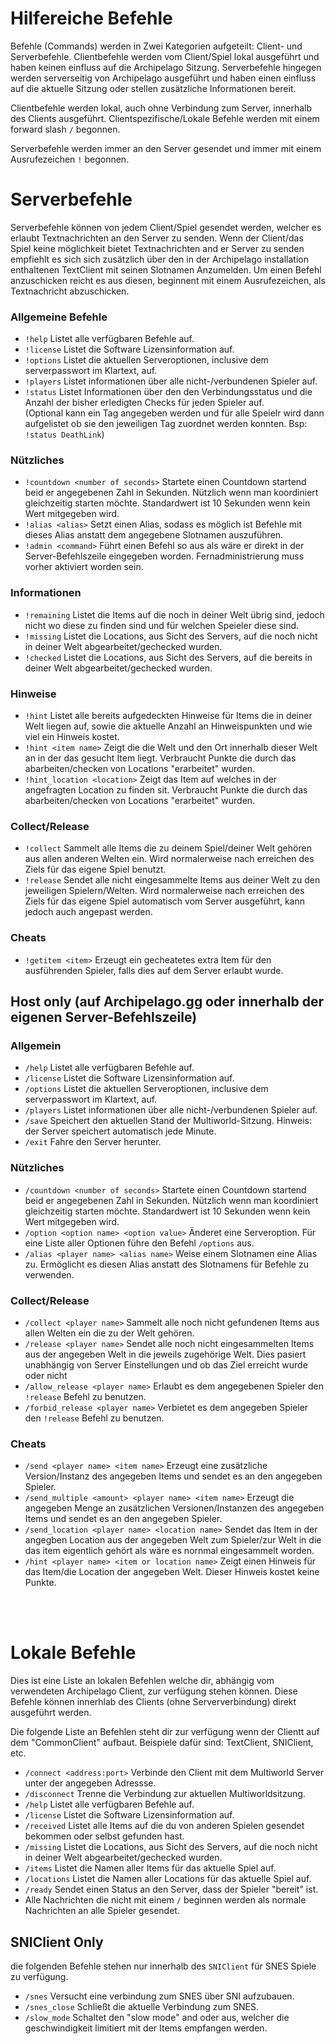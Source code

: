 # Hilfereiche Befehle

Befehle (Commands) werden in Zwei Kategorien aufgeteilt: Client- und Serverbefehle. Clientbefehle werden vom
Client/Spiel lokal ausgeführt und haben keinen einfluss auf die Archipelago Sitzung. Serverbefehle hingegen werden
serverseitig von Archipelago ausgeführt und haben einen einfluss auf die aktuelle Sitzung oder stellen zusätzliche
Informationen bereit.

Clientbefehle werden lokal, auch ohne Verbindung zum Server, innerhalb des Clients ausgeführt. Clientspezifische/Lokale
Befehle werden mit einem forward slash `/` begonnen. 

Serverbefehle werden immer an den Server gesendet und immer mit einem Ausrufezeichen `!` begonnen. <br/>

# Serverbefehle

Serverbefehle können von jedem Client/Spiel gesendet werden, welcher es erlaubt Textnachrichten an den Server zu senden.
Wenn der Client/das Spiel keine möglichkeit bietet Textnachrichten and er Server zu senden empfiehlt es sich sich
zusätzlich über den in der Archipelago installation enthaltenen TextClient mit seinen Slotnamen Anzumelden. Um einen
Befehl anzuschicken reicht es aus diesen, beginnent mit einem Ausrufezeichen, als Textnachricht abzuschicken.

### Allgemeine Befehle
- `!help` Listet alle verfügbaren Befehle auf.
- `!license` Listet die Software Lizensinformation auf.
- `!options` Listet die aktuellen Serveroptionen, inclusive dem serverpasswort im Klartext, auf.
- `!players` Listet informationen über alle nicht-/verbundenen Spieler auf.
- `!status` Listet Informationen über den den Verbindungsstatus und die Anzahl der bisher erledigten Checks für jeden
  Spieler auf. <br /> (Optional kann ein Tag angegeben werden und für alle Speielr wird dann aufgelistet ob sie den
  jeweiligen Tag zuordnet werden konnten. Bsp: `!status DeathLink`)


### Nützliches
- `!countdown <number of seconds>` Startete einen Countdown startend beid er angegebenen Zahl in Sekunden. Nützlich wenn
  man koordiniert gleichzeitig starten möchte. Standardwert ist 10 Sekunden wenn kein Wert mitgegeben wird.
- `!alias <alias>` Setzt einen Alias, sodass es möglich ist Befehle mit dieses Alias anstatt dem angegebene Slotnamen
  auszuführen.
- `!admin <command>` Führt einen Befehl so aus als wäre er direkt in der Server-Befehlszeile eingegeben worden.
  Fernadministrierung muss vorher aktiviert worden sein.

### Informationen
- `!remaining` Listet die Items auf die noch in deiner Welt übrig sind, jedoch nicht wo diese zu finden sind und für
  welchen Speieler diese sind.
- `!missing` Listet die Locations, aus Sicht des Servers, auf die noch nicht in deiner Welt abgearbeitet/gechecked
  wurden.
- `!checked` Listet die Locations, aus Sicht des Servers, auf die bereits in deiner Welt abgearbeitet/gechecked wurden.

### Hinweise
- `!hint` Listet alle bereits aufgedeckten Hinweise für Items die in deiner Welt liegen auf, sowie die aktuelle Anzahl
  an Hinweispunkten und wie viel ein Hinweis kostet.
- `!hint <item name>` Zeigt die die Welt und den Ort innerhalb dieser Welt an in der das gesucht Item liegt. Verbraucht
  Punkte die durch das abarbeiten/checken von Locations "erarbeitet" wurden.
- `!hint_location <location>` Zeigt das Item auf welches in der angefragten Location zu finden sit. Verbraucht Punkte
  die durch das abarbeiten/checken von Locations "erarbeitet" wurden.

### Collect/Release
- `!collect` Sammelt alle Items die zu deinem Spiel/deiner Welt gehören aus allen anderen Welten ein. Wird normalerweise
  nach erreichen des Ziels für das eigene Spiel benutzt.
- `!release` Sendet alle nicht eingesammelte Items aus deiner Welt zu den jeweiligen Spielern/Welten. Wird normalerweise
  nach erreichen des Ziels für das eigene Spiel automatisch vom Server ausgeführt, kann jedoch auch angepast werden.

### Cheats
- `!getitem <item>` Erzeugt ein gecheatetes extra Item für den ausführenden Spieler, falls dies auf dem Server erlaubt
  wurde.


## Host only (auf Archipelago.gg oder innerhalb der eigenen Server-Befehlszeile)

### Allgemein
- `/help` Listet alle verfügbaren Befehle auf.
- `/license` Listet die Software Lizensinformation auf.
- `/options` Listet die aktuellen Serveroptionen, inclusive dem serverpasswort im Klartext, auf.
- `/players` Listet informationen über alle nicht-/verbundenen Spieler auf.
- `/save` Speichert den aktuellen Stand der Multiworld-Sitzung. Hinweis: der Server speichert automatisch jede Minute.
- `/exit` Fahre den Server herunter.

### Nützliches
- `/countdown <number of seconds>` Startete einen Countdown startend beid er angegebenen Zahl in Sekunden. Nützlich wenn
  man koordiniert gleichzeitig starten möchte. Standardwert ist 10 Sekunden wenn kein Wert mitgegeben wird.
- `/option <option name> <option value>` Änderet eine Serveroption. Für eine Liste aller Optionen führe den Befehl
  `/options` aus.
- `/alias <player name> <alias name>` Weise einem Slotnamen eine Alias zu. Ermöglicht es diesen Alias anstatt des
  Slotnamens für Befehle zu verwenden.

### Collect/Release
- `/collect <player name>` Sammelt alle noch nicht gefundenen Items aus allen Welten ein die zu der Welt gehören. 
- `/release <player name>` Sendet alle noch nicht eingesammelten Items aus der angegeben Welt in die jeweils zugehörige
  Welt. Dies pasiert unabhängig von Server Einstellungen und ob das Ziel erreicht wurde oder nicht
- `/allow_release <player name>` Erlaubt es dem angegebenen Spieler den `!release` Befehl zu benutzen.
- `/forbid_release <player name>` Verbietet es dem angegeben Spieler den `!release` Befehl zu benutzen.

### Cheats
- `/send <player name> <item name>` Erzeugt eine zusätzliche Version/Instanz des angegeben Items und sendet es an den
  angegeben Spieler.
- `/send_multiple <amount> <player name> <item name>` Erzeugt die angegeben Menge an zusätzlichen Versionen/Instanzen
  des angegeben Items und sendet es an den angegeben Spieler.
- `/send_location <player name> <location name>` Sendet das Item in der angegben Location aus der angegeben Welt zum
  Spieler/zur Welt in die das item eigentlich gehört als wäre es nornmal eingesammelt worden.
- `/hint <player name> <item or location name>` Zeigt einen Hinweis für das Item/die Location der angegeben Welt. Dieser
  Hinweis kostet keine Punkte.

<br/> <br/>

# Lokale Befehle

Dies ist eine Liste an lokalen Befehlen welche dir, abhängig vom verwendeten Archipelago Client, zur verfügung stehen
können. Diese Befehle können innerhlab des Clients (ohne Serververbindung) direkt ausgeführt werden.

Die folgende Liste an Befehlen steht dir zur verfügung wenn der Clientt auf dem "CommonClient" aufbaut. Beispiele dafür
sind: TextClient, SNIClient, etc.

- `/connect <address:port>` Verbinde den Client mit dem Multiworld Server unter der angegeben Adressse.
- `/disconnect` Trenne die Verbindung zur aktuellen Multiworldsitzung.
- `/help` Listet alle verfügbaren Befehle auf.
- `/license` Listet die Software Lizensinformation auf.
- `/received` Listet alle Items auf die du von anderen Spielen gesendet bekommen oder selbst gefunden hast.
- `/missing` Listet die Locations, aus Sicht des Servers, auf die noch nicht in deiner Welt abgearbeitet/gechecked
  wurden.
- `/items` Listet die Namen aller Items für das aktuelle Spiel auf.
- `/locations`  Listet die Namen aller Locations für das aktuelle Spiel auf.
- `/ready` Sendet einen Status an den Server, dass der Spieler "bereit" ist.
- Alle Nachrichten die nicht mit einem `/` beginnen werden als normale Nachrichten an alle Spieler gesendet.

## SNIClient Only

die folgenden Befehle stehen nur innerhalb des `SNIClient` für SNES Spiele zu verfügung.

- `/snes` Versucht eine verbindung zum SNES über SNI aufzubauen.
- `/snes_close` Schließt die aktuelle Verbindung zum SNES.
- `/slow_mode` Schaltet den "slow mode" and oder aus, welcher die geschwindigkeit limitiert mit der Items empfangen
  werden.
